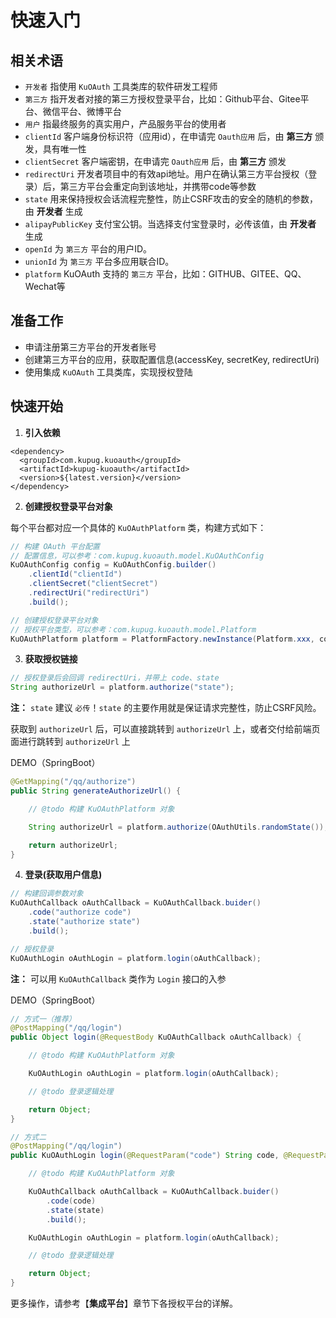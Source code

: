 # 快速入门

## 相关术语

- `开发者` 指使用 `KuOAuth` 工具类库的软件研发工程师
- `第三方` 指开发者对接的第三方授权登录平台，比如：Github平台、Gitee平台、微信平台、微博平台
- `用户` 指最终服务的真实用户，产品服务平台的使用者
- `clientId` 客户端身份标识符（应用id），在申请完 `Oauth应用` 后，由 **第三方** 颁发，具有唯一性
- `clientSecret` 客户端密钥，在申请完 `Oauth应用` 后，由 **第三方** 颁发
- `redirectUri` 开发者项目中的有效api地址。用户在确认第三方平台授权（登录）后，第三方平台会重定向到该地址，并携带code等参数
- `state` 用来保持授权会话流程完整性，防止CSRF攻击的安全的随机的参数，由 **开发者** 生成
- `alipayPublicKey` 支付宝公钥。当选择支付宝登录时，必传该值，由 **开发者** 生成
- `openId` 为 `第三方` 平台的用户ID。
- `unionId` 为 `第三方` 平台多应用联合ID。
- `platform` KuOAuth 支持的 `第三方` 平台，比如：GITHUB、GITEE、QQ、Wechat等

## 准备工作

- 申请注册第三方平台的开发者账号
- 创建第三方平台的应用，获取配置信息(accessKey, secretKey, redirectUri)
- 使用集成 `KuOAuth` 工具类库，实现授权登陆

## 快速开始

1. **引入依赖**

```maven
<dependency>
  <groupId>com.kupug.kuoauth</groupId>
  <artifactId>kupug-kuoauth</artifactId>
  <version>${latest.version}</version>
</dependency>
```

2. **创建授权登录平台对象**

每个平台都对应一个具体的 `KuOAuthPlatform` 类，构建方式如下：

```java
// 构建 OAuth 平台配置
// 配置信息，可以参考：com.kupug.kuoauth.model.KuOAuthConfig
KuOAuthConfig config = KuOAuthConfig.builder()
    .clientId("clientId")
    .clientSecret("clientSecret")
    .redirectUri("redirectUri")
    .build();

// 创建授权登录平台对象
// 授权平台类型，可以参考：com.kupug.kuoauth.model.Platform
KuOAuthPlatform platform = PlatformFactory.newInstance(Platform.xxx, config);
```

3. **获取授权链接**

```java
// 授权登录后会回调 redirectUri，并带上 code、state
String authorizeUrl = platform.authorize("state");
```

**注：** `state` 建议 `必传`！`state` 的主要作用就是保证请求完整性，防止CSRF风险。

获取到 `authorizeUrl` 后，可以直接跳转到 `authorizeUrl` 上，或者交付给前端页面进行跳转到 `authorizeUrl` 上

DEMO（SpringBoot）

```java
@GetMapping("/qq/authorize")
public String generateAuthorizeUrl() {

    // @todo 构建 KuOAuthPlatform 对象

    String authorizeUrl = platform.authorize(OAuthUtils.randomState());

    return authorizeUrl;
}
```

4. **登录(获取用户信息)** 

```java
// 构建回调参数对象
KuOAuthCallback oAuthCallback = KuOAuthCallback.buider()
    .code("authorize code")
    .state("authorize state")
    .build();

// 授权登录
KuOAuthLogin oAuthLogin = platform.login(oAuthCallback);
```

**注：** 可以用 `KuOAuthCallback` 类作为 `Login` 接口的入参

DEMO（SpringBoot）

```java
// 方式一（推荐）
@PostMapping("/qq/login")
public Object login(@RequestBody KuOAuthCallback oAuthCallback) {

    // @todo 构建 KuOAuthPlatform 对象

    KuOAuthLogin oAuthLogin = platform.login(oAuthCallback);

    // @todo 登录逻辑处理

    return Object;
}

// 方式二
@PostMapping("/qq/login")
public KuOAuthLogin login(@RequestParam("code") String code, @RequestParam("state") String state) {

    // @todo 构建 KuOAuthPlatform 对象

    KuOAuthCallback oAuthCallback = KuOAuthCallback.buider()
        .code(code)
        .state(state)
        .build();

    KuOAuthLogin oAuthLogin = platform.login(oAuthCallback);

    // @todo 登录逻辑处理

    return Object;
}
```

更多操作，请参考【**集成平台**】章节下各授权平台的详解。